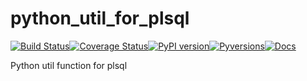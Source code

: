 # python_util_for_plsql

[![Build Status](https://travis-ci.com/walshdanny700/python_util_for_plsql.svg?branch=master)](https://travis-ci.com/walshdanny700/python_util_for_plsql)[![Coverage Status](https://coveralls.io/repos/github/walshdanny700/python_util_for_plsql/badge.svg?branch=master)](https://coveralls.io/github/walshdanny700/python_util_for_plsql?branch=master)[![PyPI version](https://badge.fury.io/py/python-util-for-plsql.svg)](https://badge.fury.io/py/python-util-for-plsql)[![Pyversions](https://img.shields.io/pypi/pyversions/python-util-for-plsql.svg?style=flat-square)](https://pypi.python.org/pypi/python-util-for-plsql)[![Docs](https://readthedocs.org/projects/pip/badge/?version=latest&style=plastic)](https://readthedocs.org/projects/pip/badge/)

Python util function for plsql
